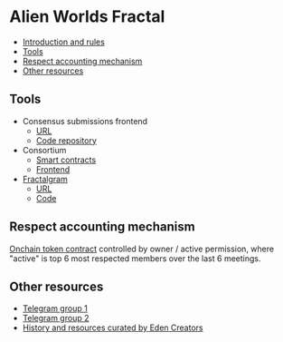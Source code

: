 # Alien Worlds Fractal

<!-- TODO smart contracts -->
* [Introduction and rules](./AWF_ConsensusGame_PresentationDoc_ver1.pdf)
* [Tools](#tools)
* [Respect accounting mechanism](#respect-accounting-mechanism)
* [Other resources](#other-resources)

## Tools
* Consensus submissions frontend
  * [URL](https://awfractal.web.app/)
  * [Code repository](https://github.com/n0umen0n/awfractal)
* Consortium
  * [Smart contracts](https://github.com/n0umen0n/ConsortiumWAX)
  * [Frontend](https://github.com/n0umen0n/ConsortiumWeb)
* [Fractalgram](../../concepts/fractalgram.md)
  * [URL](https://fractgram.web.app/)
  * [Code](https://github.com/sim31/fractalgram/tree/bae4cd9a8d627ab60a50b24d6915e07e211498f9)

## Respect accounting mechanism
[Onchain token contract](https://waxblock.io/account/pollpollpoll#keys) controlled by owner / active permission, where "active" is top 6 most respected members over the last 6 meetings. 

## Other resources
* [Telegram group 1](https://t.me/fractalienworlds)
* [Telegram group 2](https://t.me/awfractal)
* [History and resources curated by Eden Creators](https://edencreators.com/alienworldsfractal)
